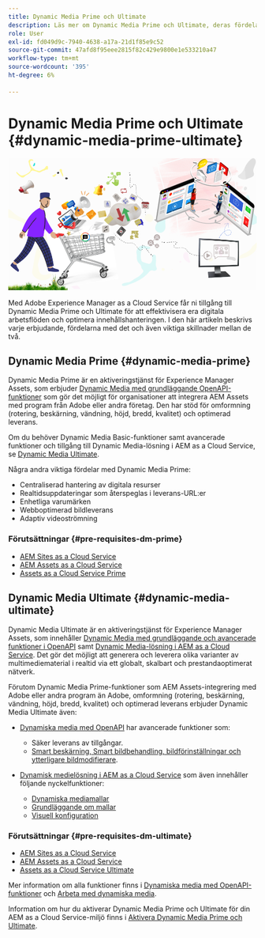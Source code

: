 ```yaml
---
title: Dynamic Media Prime och Ultimate
description: Läs mer om Dynamic Media Prime och Ultimate, deras fördelar och skillnader mellan de båda.
role: User
exl-id: fd049d9c-7940-4638-a17a-21d1f85e9c52
source-git-commit: 47afd8f95eee2815f82c429e9800e1e533210a47
workflow-type: tm+mt
source-wordcount: '395'
ht-degree: 6%

---
```


# Dynamic Media Prime och Ultimate {#dynamic-media-prime-ultimate}

![Banderoll för dynamiska media](/help/assets/assets/dm-pnp-banner.png)

Med Adobe Experience Manager as a Cloud Service får ni tillgång till Dynamic Media Prime och Ultimate för att effektivisera era digitala arbetsflöden och optimera innehållshanteringen. I den här artikeln beskrivs varje erbjudande, fördelarna med det och även viktiga skillnader mellan de två.

## Dynamic Media Prime {#dynamic-media-prime}

Dynamic Media Prime är en aktiveringstjänst för Experience Manager Assets, som erbjuder [Dynamic Media med grundläggande OpenAPI-funktioner](/help/assets/dynamic-media-open-apis-overview.md) som gör det möjligt för organisationer att integrera AEM Assets med program från Adobe eller andra företag. Den har stöd för omformning (rotering, beskärning, vändning, höjd, bredd, kvalitet) och optimerad leverans.

Om du behöver Dynamic Media Basic-funktioner samt avancerade funktioner och tillgång till Dynamic Media-lösning i AEM as a Cloud Service, se [Dynamic Media Ultimate](#dynamic-media-ultimate).

Några andra viktiga fördelar med Dynamic Media Prime:

* Centraliserad hantering av digitala resurser
* Realtidsuppdateringar som återspeglas i leverans-URL:er
* Enhetliga varumärken
* Webboptimerad bildleverans
* Adaptiv videoströmning

### Förutsättningar {#pre-requisites-dm-prime}

* [AEM Sites as a Cloud Service](/help/sites-cloud/authoring/quick-start.md)
* [AEM Assets as a Cloud Service](/help/assets/overview.md)
* [Assets as a Cloud Service Prime](/help/assets/assets-prime.md)

## Dynamic Media Ultimate {#dynamic-media-ultimate}

Dynamic Media Ultimate är en aktiveringstjänst för Experience Manager Assets, som innehåller [Dynamic Media med grundläggande och avancerade funktioner i OpenAPI](/help/assets/dynamic-media-open-apis-overview.md) samt [Dynamic Media-lösning i AEM as a Cloud Service](/help/assets/dynamic-media/dynamic-media.md). Det gör det möjligt att generera och leverera olika varianter av multimediematerial i realtid via ett globalt, skalbart och prestandaoptimerat nätverk.

Förutom Dynamic Media Prime-funktioner som AEM Assets-integrering med Adobe eller andra program än Adobe, omformning (rotering, beskärning, vändning, höjd, bredd, kvalitet) och optimerad leverans erbjuder Dynamic Media Ultimate även:

* [Dynamiska media med OpenAPI](/help/assets/dynamic-media-open-apis-overview.md) har avancerade funktioner som:

   * Säker leverans av tillgångar.
   * [Smart beskärning, Smart bildbehandling, bildförinställningar och ytterligare bildmodifierare](https://adobe-aem-assets-delivery.redoc.ly/#operation/getAssetSeoFormat).

* [Dynamisk medielösning i AEM as a Cloud Service](/help/assets/dynamic-media/dynamic-media.md) som även innehåller följande nyckelfunktioner:

   * [Dynamiska mediamallar](/help/assets/dynamic-media/dynamic-media-templates.md)
   * [Grundläggande om mallar](https://experienceleague.adobe.com/sv/docs/dynamic-media-classic/using/template-basics/quick-start-template-basics)
   * [Visuell konfiguration](https://experienceleague.adobe.com/sv/docs/dynamic-media-classic/using/master-files/vignette-window-covering-cabinet-files)

### Förutsättningar {#pre-requisites-dm-ultimate}

* [AEM Sites as a Cloud Service](/help/sites-cloud/authoring/quick-start.md)
* [AEM Assets as a Cloud Service](/help/assets/overview.md)
* [Assets as a Cloud Service Ultimate](/help/assets/assets-ultimate-overview.md)

Mer information om alla funktioner finns i [Dynamiska media med OpenAPI-funktioner](/help/assets/dynamic-media-open-apis-overview.md) och [Arbeta med dynamiska media](/help/assets/dynamic-media/dynamic-media.md).

Information om hur du aktiverar Dynamic Media Prime och Ultimate för din AEM as a Cloud Service-miljö finns i [Aktivera Dynamic Media Prime och Ultimate](/help/assets/dynamic-media/enable-dynamic-media-prime-and-ultimate.md).
